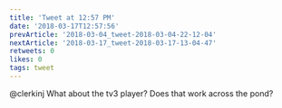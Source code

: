 ```yaml
---
title: 'Tweet at 12:57 PM'
date: '2018-03-17T12:57:56'
prevArticle: '2018-03-04_tweet-2018-03-04-22-12-04'
nextArticle: '2018-03-17_tweet-2018-03-17-13-04-47'
retweets: 0
likes: 0
tags: tweet
---
```

@clerkinj What about the tv3 player? Does that work across the pond?